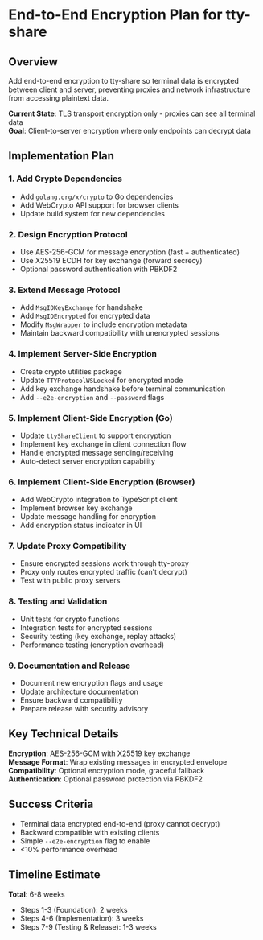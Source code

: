 # End-to-End Encryption Plan for tty-share

## Overview

Add end-to-end encryption to tty-share so terminal data is encrypted between client and server, preventing proxies and network infrastructure from accessing plaintext data.

**Current State**: TLS transport encryption only - proxies can see all terminal data  
**Goal**: Client-to-server encryption where only endpoints can decrypt data

## Implementation Plan

### 1. Add Crypto Dependencies
- Add `golang.org/x/crypto` to Go dependencies
- Add WebCrypto API support for browser clients
- Update build system for new dependencies

### 2. Design Encryption Protocol
- Use AES-256-GCM for message encryption (fast + authenticated)
- Use X25519 ECDH for key exchange (forward secrecy)
- Optional password authentication with PBKDF2

### 3. Extend Message Protocol
- Add `MsgIDKeyExchange` for handshake
- Add `MsgIDEncrypted` for encrypted data
- Modify `MsgWrapper` to include encryption metadata
- Maintain backward compatibility with unencrypted sessions

### 4. Implement Server-Side Encryption
- Create crypto utilities package
- Update `TTYProtocolWSLocked` for encrypted mode
- Add key exchange handshake before terminal communication
- Add `--e2e-encryption` and `--password` flags

### 5. Implement Client-Side Encryption (Go)
- Update `ttyShareClient` to support encryption
- Implement key exchange in client connection flow
- Handle encrypted message sending/receiving
- Auto-detect server encryption capability

### 6. Implement Client-Side Encryption (Browser)
- Add WebCrypto integration to TypeScript client
- Implement browser key exchange
- Update message handling for encryption
- Add encryption status indicator in UI

### 7. Update Proxy Compatibility
- Ensure encrypted sessions work through tty-proxy
- Proxy only routes encrypted traffic (can't decrypt)
- Test with public proxy servers

### 8. Testing and Validation
- Unit tests for crypto functions
- Integration tests for encrypted sessions
- Security testing (key exchange, replay attacks)
- Performance testing (encryption overhead)

### 9. Documentation and Release
- Document new encryption flags and usage
- Update architecture documentation
- Ensure backward compatibility
- Prepare release with security advisory

## Key Technical Details

**Encryption**: AES-256-GCM with X25519 key exchange  
**Message Format**: Wrap existing messages in encrypted envelope  
**Compatibility**: Optional encryption mode, graceful fallback  
**Authentication**: Optional password protection via PBKDF2

## Success Criteria

- Terminal data encrypted end-to-end (proxy cannot decrypt)
- Backward compatible with existing clients  
- Simple `--e2e-encryption` flag to enable
- <10% performance overhead

## Timeline Estimate

**Total**: 6-8 weeks
- Steps 1-3 (Foundation): 2 weeks
- Steps 4-6 (Implementation): 3 weeks  
- Steps 7-9 (Testing & Release): 1-3 weeks